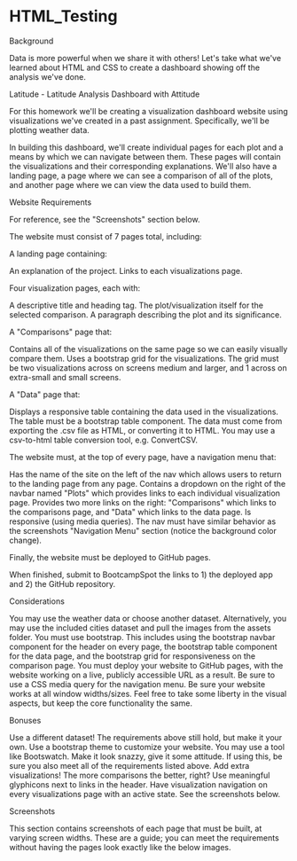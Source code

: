 # HTML_Testing

Background

Data is more powerful when we share it with others! Let's take what we've learned about HTML and CSS to create a dashboard showing off the analysis we've done.




Latitude - Latitude Analysis Dashboard with Attitude

For this homework we'll be creating a visualization dashboard website using visualizations we've created in a past assignment. Specifically, we'll be plotting weather data.

In building this dashboard, we'll create individual pages for each plot and a means by which we can navigate between them. These pages will contain the visualizations and their corresponding explanations. We'll also have a landing page, a page where we can see a comparison of all of the plots, and another page where we can view the data used to build them.


Website Requirements

For reference, see the "Screenshots" section below.

The website must consist of 7 pages total, including:


A landing page containing:


An explanation of the project.
Links to each visualizations page.


Four visualization pages, each with:


A descriptive title and heading tag.
The plot/visualization itself for the selected comparison.
A paragraph describing the plot and its significance.


A "Comparisons" page that:


Contains all of the visualizations on the same page so we can easily visually compare them.
Uses a bootstrap grid for the visualizations.
The grid must be two visualizations across on screens medium and larger, and 1 across on extra-small and small screens.


A "Data" page that:


Displays a responsive table containing the data used in the visualizations.
The table must be a bootstrap table component.
The data must come from exporting the .csv file as HTML, or converting it to HTML. You may use a csv-to-html table conversion tool, e.g. ConvertCSV.




The website must, at the top of every page, have a navigation menu that:


Has the name of the site on the left of the nav which allows users to return to the landing page from any page.
Contains a dropdown on the right of the navbar named "Plots" which provides links to each individual visualization page.
Provides two more links on the right: "Comparisons" which links to the comparisons page, and "Data" which links to the data page.
Is responsive (using media queries). The nav must have similar behavior as the screenshots "Navigation Menu" section (notice the background color change).


Finally, the website must be deployed to GitHub pages.

When finished, submit to BootcampSpot the links to 1) the deployed app and 2) the GitHub repository.


Considerations


You may use the weather data or choose another dataset. Alternatively, you may use the included cities dataset and pull the images from the assets folder.
You must use bootstrap. This includes using the bootstrap navbar component for the header on every page, the bootstrap table component for the data page, and the bootstrap grid for responsiveness on the comparison page.
You must deploy your website to GitHub pages, with the website working on a live, publicly accessible URL as a result.
Be sure to use a CSS media query for the navigation menu.
Be sure your website works at all window widths/sizes.
Feel free to take some liberty in the visual aspects, but keep the core functionality the same.



Bonuses


Use a different dataset! The requirements above still hold, but make it your own.
Use a bootstrap theme to customize your website. You may use a tool like Bootswatch. Make it look snazzy, give it some attitude. If using this, be sure you also meet all of the requirements listed above.
Add extra visualizations! The more comparisons the better, right?
Use meaningful glyphicons next to links in the header.
Have visualization navigation on every visualizations page with an active state. See the screenshots below.



Screenshots

This section contains screenshots of each page that must be built, at varying screen widths. These are a guide; you can meet the requirements without having the pages look exactly like the below images.

